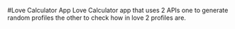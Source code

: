 #Love Calculator App
Love Calculator app that uses 2 APIs one to generate random profiles the other to check how in love 2 profiles are.
